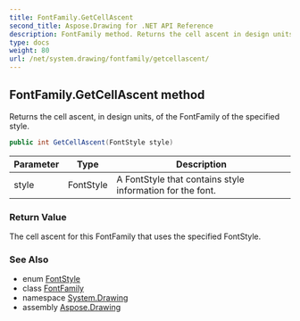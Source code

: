 ```yaml
---
title: FontFamily.GetCellAscent
second_title: Aspose.Drawing for .NET API Reference
description: FontFamily method. Returns the cell ascent in design units of the FontFamily of the specified style
type: docs
weight: 80
url: /net/system.drawing/fontfamily/getcellascent/
---
```

## FontFamily.GetCellAscent method

Returns the cell ascent, in design units, of the FontFamily of the specified style.

```csharp
public int GetCellAscent(FontStyle style)
```

| Parameter | Type | Description |
| --- | --- | --- |
| style | FontStyle | A FontStyle that contains style information for the font. |

### Return Value

The cell ascent for this FontFamily that uses the specified FontStyle.

### See Also

* enum [FontStyle](../../fontstyle/)
* class [FontFamily](../)
* namespace [System.Drawing](../../fontfamily/)
* assembly [Aspose.Drawing](../../../)


